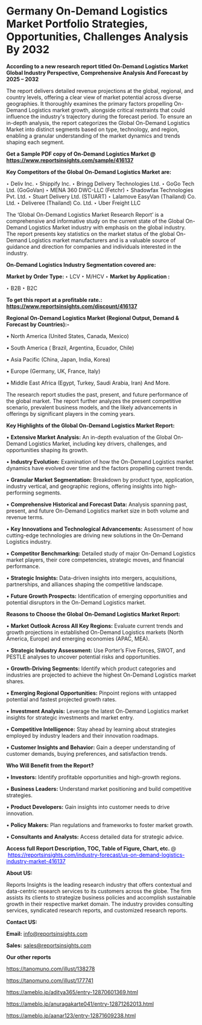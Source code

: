 # Germany On-Demand Logistics Market Portfolio Strategies, Opportunities, Challenges Analysis By 2032

<strong>According to a new research report titled On-Demand Logistics Market Global Industry Perspective, Comprehensive Analysis And Forecast by 2025 – 2032</strong>

The report delivers detailed revenue projections at the global, regional, and country levels, offering a clear view of market potential across diverse geographies. It thoroughly examines the primary factors propelling On-Demand Logistics market growth, alongside critical restraints that could influence the industry's trajectory during the forecast period. To ensure an in-depth analysis, the report categorizes the Global On-Demand Logistics Market into distinct segments based on type, technology, and region, enabling a granular understanding of the market dynamics and trends shaping each segment.

<strong>Get a Sample PDF copy of On-Demand Logistics Market </strong><strong>@<a href=https://www.reportsinsights.com/sample/416137 style=color:#0000ff;> https://www.reportsinsights.com/sample/416137</a></strong></font>

<strong>Key Competitors of the Global On-Demand Logistics Market are:</strong>

‣ Deliv Inc.
‣ Shippify Inc.
‣ Bringg Delivery Technologies Ltd.
‣ GoGo Tech Ltd. (GoGoVan)
‣ MENA 360 DWC-LLC (Fetchr)
‣ Shadowfax Technologies Pvt. Ltd.
‣ Stuart Delivery Ltd. (STUART)
‣ Lalamove EasyVan (Thailand) Co. Ltd.
‣ Deliveree (Thailand) Co. Ltd.
‣ Uber Freight LLC

The ‘Global On-Demand Logistics Market Research Report’ is a comprehensive and informative study on the current state of the Global On-Demand Logistics Market industry with emphasis on the global industry. The report presents key statistics on the market status of the global On-Demand Logistics market manufacturers and is a valuable source of guidance and direction for companies and individuals interested in the industry.

<strong>On-Demand Logistics Industry Segmentation covered are:</strong>

<strong>Market by Order Type: </strong>
‣ LCV
‣ M/HCV
‣ 
<strong>Market by Application :</strong>

‣ B2B
‣ B2C

<strong>To get this report at a profitable rate.: <a href=https://www.reportsinsights.com/discount/416137 style=color:#0000ff;>https://www.reportsinsights.com/discount/416137</a></strong></font>

<strong>Regional On-Demand Logistics Market (Regional Output, Demand &amp; Forecast by Countries):-</strong>

• North America (United States, Canada, Mexico)

• South America ( Brazil, Argentina, Ecuador, Chile)

• Asia Pacific (China, Japan, India, Korea)

• Europe (Germany, UK, France, Italy)

• Middle East Africa (Egypt, Turkey, Saudi Arabia, Iran) And More.

The research report studies the past, present, and future performance of the global market. The report further analyzes the present competitive scenario, prevalent business models, and the likely advancements in offerings by significant players in the coming years.

<strong>Key Highlights of the Global On-Demand Logistics Market Report:</strong>

• <strong>Extensive Market Analysis:</strong> An in-depth evaluation of the Global On-Demand Logistics Market, including key drivers, challenges, and opportunities shaping its growth.

• <strong>Industry Evolution:</strong> Examination of how the On-Demand Logistics market dynamics have evolved over time and the factors propelling current trends.

• <strong>Granular Market Segmentation:</strong> Breakdown by product type, application, industry vertical, and geographic regions, offering insights into high-performing segments.

• <strong>Comprehensive Historical and Forecast Data:</strong> Analysis spanning past, present, and future On-Demand Logistics market size in both volume and revenue terms.

• <strong>Key Innovations and Technological Advancements:</strong> Assessment of how cutting-edge technologies are driving new solutions in the On-Demand Logistics industry.

• <strong>Competitor Benchmarking:</strong> Detailed study of major On-Demand Logistics market players, their core competencies, strategic moves, and financial performance.

• <strong>Strategic Insights:</strong> Data-driven insights into mergers, acquisitions, partnerships, and alliances shaping the competitive landscape.

• <strong>Future Growth Prospects:</strong> Identification of emerging opportunities and potential disruptors in the On-Demand Logistics market.

<strong>Reasons to Choose the Global On-Demand Logistics Market Report:</strong>

• <strong>Market Outlook Across All Key Regions:</strong> Evaluate current trends and growth projections in established On-Demand Logistics markets (North America, Europe) and emerging economies (APAC, MEA).

• <strong>Strategic Industry Assessment:</strong> Use Porter’s Five Forces, SWOT, and PESTLE analyses to uncover potential risks and opportunities.

• <strong>Growth-Driving Segments:</strong> Identify which product categories and industries are projected to achieve the highest On-Demand Logistics market shares.

• <strong>Emerging Regional Opportunities:</strong> Pinpoint regions with untapped potential and fastest projected growth rates.

• <strong>Investment Analysis:</strong> Leverage the latest On-Demand Logistics market insights for strategic investments and market entry.

• <strong>Competitive Intelligence:</strong> Stay ahead by learning about strategies employed by industry leaders and their innovation roadmaps.

• <strong>Customer Insights and Behavior:</strong> Gain a deeper understanding of customer demands, buying preferences, and satisfaction trends.

<strong>Who Will Benefit from the Report?</strong>

• <strong>Investors:</strong> Identify profitable opportunities and high-growth regions.

• <strong>Business Leaders:</strong> Understand market positioning and build competitive strategies.

• <strong>Product Developers:</strong> Gain insights into customer needs to drive innovation.

• <strong>Policy Makers:</strong> Plan regulations and frameworks to foster market growth.

• <strong>Consultants and Analysts:</strong> Access detailed data for strategic advice.
</ul>
<strong>Access full Report Description, TOC, Table of Figure, Chart, etc. </strong>@  <a href=https://reportsinsights.com/industry-forecast/us-on-demand-logistics-industry-market-416137 style=color:#0000ff;>https://reportsinsights.com/industry-forecast/us-on-demand-logistics-industry-market-416137</a></font>

<strong><strong>About US</strong>:</strong>

Reports Insights is the leading research industry that offers contextual and data-centric research services to its customers across the globe. The firm assists its clients to strategize business policies and accomplish sustainable growth in their respective market domain. The industry provides consulting services, syndicated research reports, and customized research reports.

<strong>Contact US:</strong>

<p class=""""><b>Email:</b> <a href=mailto:info@reportsinsights.com>info@reportsinsights.com</a></p>
<p class=""""><b>Sales:</b> <a href=mailto:sales@reportsinsights.com>sales@reportsinsights.com</a></p>

<strong>Our other reports</strong>

<a href=https://tanomuno.com/illust/138278>https://tanomuno.com/illust/138278</a>

<a href=https://tanomuno.com/illust/177741>https://tanomuno.com/illust/177741</a>

<a href=https://ameblo.jp/aditya365/entry-12870601369.html>https://ameblo.jp/aditya365/entry-12870601369.html</a>

<a href=https://ameblo.jp/anuragakarte041/entry-12871262013.html>https://ameblo.jp/anuragakarte041/entry-12871262013.html</a>

<a href=https://ameblo.jp/aanar123/entry-12871609238.html>https://ameblo.jp/aanar123/entry-12871609238.html</a>
